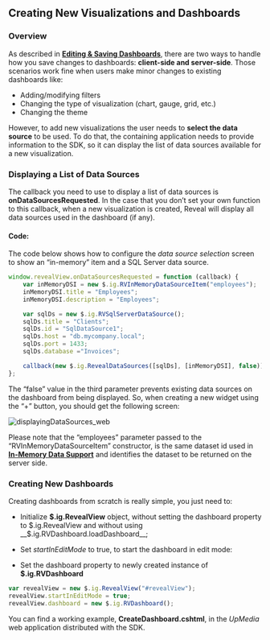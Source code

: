 ## Creating New Visualizations and Dashboards

### Overview

As described in [**Editing & Saving
Dashboards**](editing-saving-dashboards.md), there are two ways
to handle how you save changes to dashboards: **client-side and
server-side**. Those scenarios work fine when users make minor changes
to existing dashboards like:

  - Adding/modifying filters
  - Changing the type of visualization (chart, gauge, grid, etc.)
  - Changing the theme

However, to add new visualizations the user needs to **select the data source** to be used. To do that, the containing application needs to provide information to the SDK, so it can display the list of data sources available for a new visualization.

### Displaying a List of Data Sources

The callback you need to use to display a list of data sources is
__onDataSourcesRequested__.
In the case that you don’t set your own function to this callback, when a new visualization is created, Reveal will display all data sources used in the dashboard (if any).

#### Code:

The code below shows how to configure the *data source selection* screen to show an “in-memory” item and a SQL Server data source.

``` js
window.revealView.onDataSourcesRequested = function (callback) {
    var inMemoryDSI = new $.ig.RVInMemoryDataSourceItem("employees");
    inMemoryDSI.title = "Employees";
    inMemoryDSI.description = "Employees";

    var sqlDs = new $.ig.RVSqlServerDataSource();
    sqlDs.title = "Clients";
    sqlDs.id = "SqlDataSource1";
    sqlDs.host = "db.mycompany.local";
    sqlDs.port = 1433;
    sqlDs.database ="Invoices";

    callback(new $.ig.RevealDataSources([sqlDs], [inMemoryDSI], false));
};
```

The “false” value in the third parameter prevents existing data sources on the dashboard from being displayed. So, when creating a new widget using the “+” button, you should get the following screen:

![displayingDataSources\_web](images/displayingDataSources_web.png)

Please note that the “employees” parameter passed to the “RVInMemoryDataSourceItem” constructor, is the same dataset id used in [**In-Memory Data Support**](~/en/developer/web-sdk/using-the-server-sdk/in-memory-data.md) and identifies the dataset to be returned on the server side.

### Creating New Dashboards

Creating dashboards from scratch is really simple, you just need to:

  - Initialize __$.ig.RevealView__ object, without setting the dashboard property to $.ig.RevealView and without using __$.ig.RVDashboard.loadDashboard__;

  - Set *startInEditMode* to true, to start the dashboard in edit mode:

  - Set the dashboard property to newly created instance of __$.ig.RVDashboard__

<!-- end list -->

``` js
var revealView = new $.ig.RevealView("#revealView");
revealView.startInEditMode = true;
revealView.dashboard = new $.ig.RVDashboard();
```

You can find a working example, **CreateDashboard.cshtml**, in the
*UpMedia* web application distributed with the SDK.
